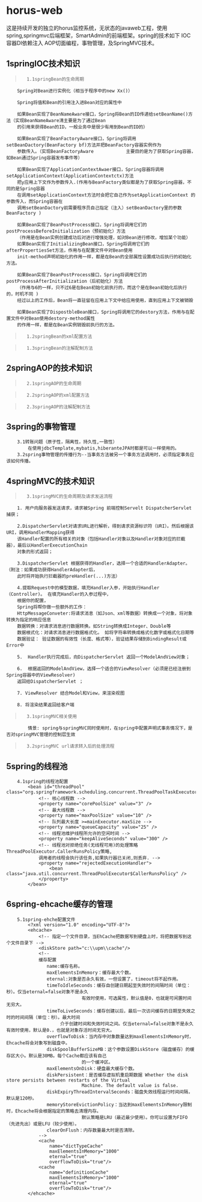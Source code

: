 # horus-web
这是持续开发的独立的horus监控系统，无状态的javaweb工程，使用spring,springmvc后端框架，SmartAdmin的前端框架。spring的技术如下 IOC容器DI依赖注入 AOP切面编程，事物管理，及SpringMVC技术。

##  1springIOC技术知识

>		1.1springBean的生命周期

```
	Spring对Bean进行实例化（相当于程序中的new Xx()）

	Spring将值和Bean的引用注入进Bean对应的属性中

	如果Bean实现了BeanNameAware接口，Spring将Bean的ID传递给setBeanName()方法（实现BeanNameAware清主要是为了通过Bean
	的引用来获得Bean的ID，一般业务中是很少有用到Bean的ID的）
	
	如果Bean实现了BeanFactoryAware接口，Spring将调用setBeanDactory(BeanFactory bf)方法并把BeanFactory容器实例作为
	参数传入。（实现BeanFactoryAware     		主要目的是为了获取Spring容器，如Bean通过Spring容器发布事件等）

	如果Bean实现了ApplicationContextAwaer接口，Spring容器将调用setApplicationContext(ApplicationContextctx)方法
	把y应用上下文作为参数传入.(作用与BeanFactory类似都是为了获取Spring容器，不同的是Spring容器
	在调用setApplicationContext方法时会把它自己作为setApplicationContext 的参数传入，而Spring容器在
	调用setBeanDactory前需要程序员自己指定（注入）setBeanDactory里的参数BeanFactory )
	
	如果Bean实现了BeanPostProcess接口，Spring将调用它们的postProcessBeforeInitialization（预初始化）方法
	（作用是在Bean实例创建成功后对进行增强处理，如对Bean进行修改，增加某个功能）
	如果Bean实现了InitializingBean接口，Spring将调用它们的afterPropertiesSet方法，作用与在配置文件中对Bean使用
	init-method声明初始化的作用一样，都是在Bean的全部属性设置成功后执行的初始化方法。
	
	如果Bean实现了BeanPostProcess接口，Spring将调用它们的postProcessAfterInitialization（后初始化）方法
	（作用与6的一样，只不过6是在Bean初始化前执行的，而这个是在Bean初始化后执行的，时机不同 )
	经过以上的工作后，Bean将一直驻留在应用上下文中给应用使用，直到应用上下文被销毁
	
	如果Bean实现了DispostbleBean接口，Spring将调用它的destory方法，作用与在配置文件中对Bean使用destory-method属性
	的作用一样，都是在Bean实例销毁前执行的方法。
```			

>		1.2springBean的xml配置方法

>		1.3springBean的注解配制方法

##  2springAOP的技术知识

>		2.1springAOP的生命周期

>		2.2springAOP的xml配置方法

>		2.3springAOP的注解配制方法
##	3spring的事物管理
		3.1转账问题（原子性，隔离性，持久性,一致性）
			在使用jdbcTemplate,mybatis,hiberanteJPA时都是可以一样使用的。
		3.2spring事物管理的传播行为--当事务方法被另一个事务方法调用时，必须指定事务应该如何传播。
## 	4springMVC的技术知识

>		3.1springMVC的生命周期及请求发送流程
```
	1. 用户向服务器发送请求，请求被Spring 前端控制Servelt DispatcherServlet捕获；
	
	2.DispatcherServlet对请求URL进行解析，得到请求资源标识符（URI）。然后根据该URI，调用HandlerMapping获得
	该Handler配置的所有相关的对象（包括Handler对象以及Handler对象对应的拦截器），最后以HandlerExecutionChain
	对象的形式返回；
	
	3.DispatcherServlet 根据获得的Handler，选择一个合适的HandlerAdapter。（附注：如果成功获得HandlerAdapter后，
	此时将开始执行拦截器的preHandler(...)方法）
	
	4.提取Request中的模型数据，填充Handler入参，开始执行Handler（Controller)。 在填充Handler的入参过程中，
	根据你的配置，
	Spring将帮你做一些额外的工作：
	HttpMessageConveter:将请求消息（如Json、xml等数据）转换成一个对象，将对象转换为指定的响应信息
	数据转换：对请求消息进行数据转换。如String转换成Integer、Double等
	数据根式化：对请求消息进行数据格式化。 如将字符串转换成格式化数字或格式化日期等
	数据验证： 验证数据的有效性（长度、格式等），验证结果存储到BindingResult或Error中
	
	5.  Handler执行完成后，向DispatcherServlet 返回一个ModelAndView对象；
	
	6.  根据返回的ModelAndView，选择一个适合的ViewResolver（必须是已经注册到Spring容器中的ViewResolver)
	返回给DispatcherServlet ；
	
	7. ViewResolver 结合Model和View，来渲染视图
	
	8. 将渲染结果返回给客户端
```		
	
>		3.1springMVC相关使用
			情景: spring与springMVC同时使用时，在spring中配置声明式事务情况下，是否对springMVC管理的控制层生效
>		3.2springMVC url请求转入后的处理流程
##  5spring的线程池
		4.1spring的线程池配置
			<bean id="threadPool" class="org.springframework.scheduling.concurrent.ThreadPoolTaskExecutor">
				<!-- 核心线程数 -->
				<property name="corePoolSize" value="3" />
				<!-- 最大线程数 -->
				<property name="maxPoolSize" value="10" />
				<!-- 队列最大长度 >=mainExecutor.maxSize -->
				<property name="queueCapacity" value="25" />
				<!-- 线程池维护线程所允许的空闲时间 -->
				<property name="keepAliveSeconds" value="300" />
				<!-- 线程池对拒绝任务(无线程可用)的处理策略 ThreadPoolExecutor.CallerRunsPolicy策略,
				调用者的线程会执行该任务,如果执行器已关闭,则丢弃. -->
				<property name="rejectedExecutionHandler">
					<bean class="java.util.concurrent.ThreadPoolExecutor$CallerRunsPolicy" />
				</property>
			</bean>
##	6spring-ehcache缓存的管理
		5.1spring-ehche配置文件
			<?xml version="1.0" encoding="UTF-8"?>
			<ehcache>
				<!-- 指定一个文件目录，当EhCache把数据写到硬盘上时，将把数据写到这个文件目录下 -->
				<diskStore path="c:\\upm\\cache"/>
				<!-- 
				缓存配置 
				   name:缓存名称。 
				   maxElementsInMemory：缓存最大个数。 
				   eternal:对象是否永久有效，一但设置了，timeout将不起作用。 
				   timeToIdleSeconds：缓存自创建日期起至失效时的间隔时间（单位：秒）。仅当eternal=false对象不是永久
								有效时使用，可选属性，默认值是0，也就是可闲置时间无穷大。 
				   timeToLiveSeconds：缓存创建以后，最后一次访问缓存的日期至失效之时的时间间隔（单位：秒）。最大时间
						介于创建时间和失效时间之间。仅当eternal=false对象不是永久有效时使用，默认是0.，也就是对象存活时间无穷大。 
				   overflowToDisk：当内存中对象数量达到maxElementsInMemory时，Ehcache将会对象写到磁盘中。 
				   diskSpoolBufferSizeMB：这个参数设置DiskStore（磁盘缓存）的缓存区大小。默认是30MB。每个Cache都应该有自己
								的一个缓冲区。 
				   maxElementsOnDisk：硬盘最大缓存个数。 
				   diskPersistent：是否缓存虚拟机重启期数据 Whether the disk store persists between restarts of the Virtual 
								Machine. The default value is false. 
				   diskExpiryThreadIntervalSeconds：磁盘失效线程运行时间间隔，默认是120秒。 
				   memoryStoreEvictionPolicy：当达到maxElementsInMemory限制时，Ehcache将会根据指定的策略去清理内存。
								默认策略是LRU（最近最少使用）。你可以设置为FIFO（先进先出）或是LFU（较少使用）。 
				   clearOnFlush：内存数量最大时是否清除。 
				-->
				<cache
					name="dictTypeCache"
					maxElementsInMemory="1000"
					eternal="true"
					overflowToDisk="true"/>
				<cache
					name="definitionCache"
					maxElementsInMemory="1000"
					eternal="true"
					overflowToDisk="true"/>    
			</ehcache>
